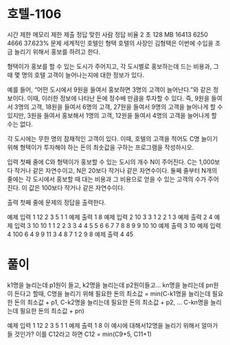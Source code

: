 # 호텔-1106
 
시간 제한	메모리 제한	제출	정답	맞힌 사람	정답 비율
2 초	128 MB	16413	6250	4666	37.623%
문제
세계적인 호텔인 형택 호텔의 사장인 김형택은 이번에 수입을 조금 늘리기 위해서 홍보를 하려고 한다.

형택이가 홍보를 할 수 있는 도시가 주어지고, 각 도시별로 홍보하는데 드는 비용과, 그 때 몇 명의 호텔 고객이 늘어나는지에 대한 정보가 있다.

예를 들어, “어떤 도시에서 9원을 들여서 홍보하면 3명의 고객이 늘어난다.”와 같은 정보이다. 이때, 이러한 정보에 나타난 돈에 정수배 만큼을 투자할 수 있다. 즉, 9원을 들여서 3명의 고객, 18원을 들여서 6명의 고객, 27원을 들여서 9명의 고객을 늘어나게 할 수 있지만, 3원을 들여서 홍보해서 1명의 고객, 12원을 들여서 4명의 고객을 늘어나게 할 수는 없다.

각 도시에는 무한 명의 잠재적인 고객이 있다. 이때, 호텔의 고객을 적어도 C명 늘이기 위해 형택이가 투자해야 하는 돈의 최솟값을 구하는 프로그램을 작성하시오.

입력
첫째 줄에 C와 형택이가 홍보할 수 있는 도시의 개수 N이 주어진다. C는 1,000보다 작거나 같은 자연수이고, N은 20보다 작거나 같은 자연수이다. 둘째 줄부터 N개의 줄에는 각 도시에서 홍보할 때 대는 비용과 그 비용으로 얻을 수 있는 고객의 수가 주어진다. 이 값은 100보다 작거나 같은 자연수이다.

출력
첫째 줄에 문제의 정답을 출력한다.

예제 입력 1 
12 2
3 5
1 1
예제 출력 1 
8
예제 입력 2 
10 3
3 1
2 2
1 3
예제 출력 2 
4
예제 입력 3 
10 10
1 1
2 2
3 3
4 4
5 5
6 6
7 7
8 8
9 9
10 10
예제 출력 3 
10
예제 입력 4 
100 6
4 9
9 11
3 4
8 7
1 2
9 8
예제 출력 4 
45

# 풀이
k1명을 늘리는데 p1원이 들고,
k2명을 늘리는데 p2원이들고...
kn명을 늘리는데 pn원이 든다고 할때,
C명을 늘리기 위해 필요한 돈의 최소값 = min(C-k1명을 늘리는데 필요한 돈의 최소값 + p1, C-k2명을 늘리는데 필요한 돈의 최소값 + p2, ... C-kn명을 늘리는데 필요한 돈의 최소값 + pn)

예제 입력 1 
12 2
3 5
1 1
예제 출력 1 
8
이 예시에 대해서12명을 늘리기 위해서 얼마가 들 것인가? 이를 C12라고 하면
C12 = min(C9+5, C11+1)

